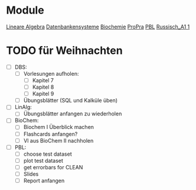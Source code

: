 # Module
[Lineare Algebra](3_LinAlg)
[Datenbankensysteme](3_Datenbankensysteme)
[Biochemie](3_BioChem)
[ProPra](3_ProPra)
[PBL](PBL)
[Russisch_A1 1](Russisch_A1.1)


# TODO für Weihnachten
- [ ] DBS:
	- [ ] Vorlesungen aufholen:
		- [ ] Kapitel 7
		- [ ] Kapitel 8
		- [ ] Kapitel 9
	- [ ] Übungsblätter (SQL und Kalküle üben)
- [ ] LinAlg:
	- [ ] Übungsblätter anfangen zu wiederholen
- [ ] BioChem:
	- [ ] Biochem I Überblick machen
	- [ ] Flashcards anfangen?
	- [ ] Vl aus BioChem II nachholen
- [ ] PBL:
	- [ ] choose test dataset
	- [ ] plot test dataset
	- [ ] get errorbars for CLEAN
	- [ ] Slides
	- [ ] Report anfangen
